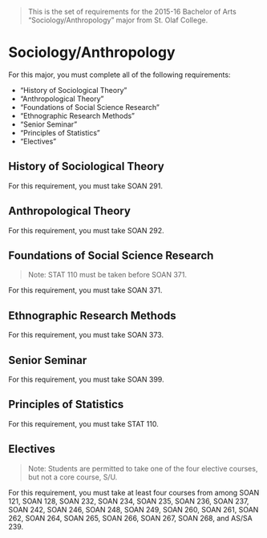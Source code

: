 > This is the set of requirements for the 2015-16 Bachelor of Arts
> “Sociology/Anthropology” major from St. Olaf College.

# Sociology/Anthropology
For this major, you must complete all of the following requirements:

- “History of Sociological Theory”
- “Anthropological Theory”
- “Foundations of Social Science Research”
- “Ethnographic Research Methods”
- “Senior Seminar”
- “Principles of Statistics”
- “Electives”

## History of Sociological Theory
For this requirement, you must take SOAN 291.


## Anthropological Theory
For this requirement, you must take SOAN 292.


## Foundations of Social Science Research
> Note: STAT 110 must be taken before SOAN 371.

For this requirement, you must take SOAN 371.


## Ethnographic Research Methods
For this requirement, you must take SOAN 373.


## Senior Seminar
For this requirement, you must take SOAN 399.


## Principles of Statistics
For this requirement, you must take STAT 110.


## Electives
> Note: Students are permitted to take one of the four elective courses, but not
> a core course, S/U.

For this requirement, you must take at least four courses from among SOAN 121, SOAN 128, SOAN 232, SOAN 234, SOAN 235, SOAN 236, SOAN 237, SOAN 242, SOAN 246, SOAN 248, SOAN 249, SOAN 260, SOAN 261, SOAN 262, SOAN 264, SOAN 265, SOAN 266, SOAN 267, SOAN 268, and AS/SA 239.


